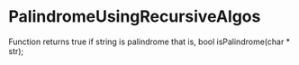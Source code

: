 # PalindromeUsingRecursiveAlgos
Function returns true if string is palindrome that is, bool isPalindrome(char * str);
